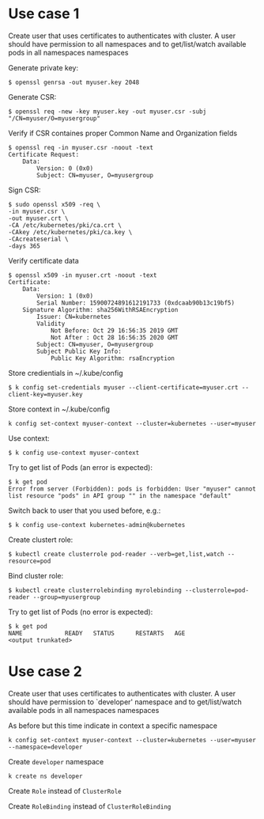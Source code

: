 # Use case 1
Create user that uses certificates to authenticates with cluster. A user should have permission to all namespaces and to get/list/watch available pods in all namespaces namespaces

Generate private key:
```
$ openssl genrsa -out myuser.key 2048
```

Generate CSR:
```
$ openssl req -new -key myuser.key -out myuser.csr -subj "/CN=myuser/O=myusergroup" 
```

Verify if CSR containes proper Common Name and Organization fields
```
$ openssl req -in myuser.csr -noout -text
Certificate Request:
    Data:
        Version: 0 (0x0)
        Subject: CN=myuser, O=myusergroup

```

Sign CSR:
```
$ sudo openssl x509 -req \
-in myuser.csr \
-out myuser.crt \
-CA /etc/kubernetes/pki/ca.crt \
-CAkey /etc/kubernetes/pki/ca.key \
-CAcreateserial \
-days 365
```

Verify certificate data
```
$ openssl x509 -in myuser.crt -noout -text
Certificate:
    Data:
        Version: 1 (0x0)
        Serial Number: 15900724891612191733 (0xdcaab90b13c19bf5)
    Signature Algorithm: sha256WithRSAEncryption
        Issuer: CN=kubernetes
        Validity
            Not Before: Oct 29 16:56:35 2019 GMT
            Not After : Oct 28 16:56:35 2020 GMT
        Subject: CN=myuser, O=myusergroup
        Subject Public Key Info:
            Public Key Algorithm: rsaEncryption
```

Store credientials in ~/.kube/config 
```
$ k config set-credentials myuser --client-certificate=myuser.crt --client-key=myuser.key 
```

Store context in ~/.kube/config 
```
k config set-context myuser-context --cluster=kubernetes --user=myuser
```

Use context:
```
$ k config use-context myuser-context
```

Try to get list of Pods (an error is expected):
```
$ k get pod
Error from server (Forbidden): pods is forbidden: User "myuser" cannot list resource "pods" in API group "" in the namespace "default"
```

Switch back to user that you used before, e.g.:
```
$ k config use-context kubernetes-admin@kubernetes
```


Create clustert role:
```
$ kubectl create clusterrole pod-reader --verb=get,list,watch --resource=pod
```

Bind cluster role:
```
$ kubectl create clusterrolebinding myrolebinding --clusterrole=pod-reader --group=myusergroup
```

Try to get list of Pods (no error is expected):
```
$ k get pod
NAME            READY   STATUS      RESTARTS   AGE
<output trunkated>
```

# Use case 2
Create user that uses certificates to authenticates with cluster.
A user should have permission to `developer' namespace and to get/list/watch available pods in all namespaces namespaces

As before but this time indicate in context a specific namespace
```
k config set-context myuser-context --cluster=kubernetes --user=myuser --namespace=developer
```

Create `developer` namespace
```
k create ns developer
```

Create `Role` instead of `ClusterRole`


Create `RoleBinding` instead of `ClusterRoleBinding`
